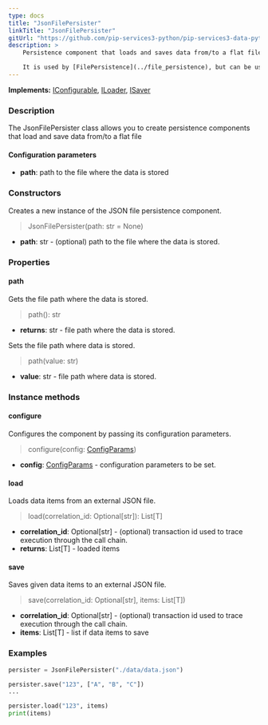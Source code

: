 ```yaml
---
type: docs
title: "JsonFilePersister"
linkTitle: "JsonFilePersister"
gitUrl: "https://github.com/pip-services3-python/pip-services3-data-python"
description: >
    Persistence component that loads and saves data from/to a flat file.

    It is used by [FilePersistence](../file_persistence), but can be useful on its own.
---
```


**Implements:** [IConfigurable](../../../commons/config/iconfigurable), [ILoader](../../core/iloader), [ISaver](../../core/isaver)

### Description

The JsonFilePersister class allows you to create persistence components that load and save data from/to a flat file


#### Configuration parameters

- **path**: path to the file where the data is stored

### Constructors
Creates a new instance of the JSON file persistence component.

> JsonFilePersister(path: str = None)

- **path**: str - (optional) path to the file where the data is stored.


### Properties

#### path
Gets the file path where the data is stored.

> path(): str

- **returns**: str - file path where the data is stored.

Sets the file path where data is stored.

> path(value: str)

- **value**: str - file path where data is stored.


### Instance methods

#### configure
Configures the component by passing its configuration parameters.

> configure(config: [ConfigParams](../../../commons/config/config_params))

- **config**: [ConfigParams](../../../commons/config/config_params) - configuration parameters to be set.

#### load
Loads data items from an external JSON file.

> load(correlation_id: Optional[str]): List[T]

- **correlation_id**: Optional[str] - (optional) transaction id used to trace execution through the call chain.
- **returns**: List[T] - loaded items


#### save
Saves given data items to an external JSON file.

> save(correlation_id: Optional[str], items: List[T])

- **correlation_id**: Optional[str] - (optional) transaction id used to trace execution through the call chain.
- **items**: List[T] - list if data items to save


### Examples

```python
persister = JsonFilePersister("./data/data.json")

persister.save("123", ["A", "B", "C"])
...

persister.load("123", items)
print(items)

```

